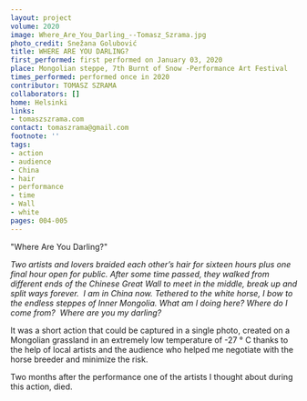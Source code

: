 ```yaml
---
layout: project
volume: 2020
image: Where_Are_You_Darling_--Tomasz_Szrama.jpg
photo_credit: Snežana Golubović
title: WHERE ARE YOU DARLING?
first_performed: first performed on January 03, 2020
place: Mongolian steppe, 7th Burnt of Snow -Performance Art Festival
times_performed: performed once in 2020
contributor: TOMASZ SZRAMA
collaborators: []
home: Helsinki
links:
- tomaszszrama.com
contact: tomaszrama@gmail.com
footnote: ''
tags:
- action
- audience
- China
- hair
- performance
- time
- Wall
- white
pages: 004-005
---
```


"Where Are You Darling?"

*Two artists and lovers braided each other’s hair for sixteen hours plus one final hour open for public. After some time passed, they walked from different ends of the Chinese Great Wall to meet in the middle, break up and split ways forever. 
I am in China now. Tethered to the white horse, I bow to the endless steppes of Inner Mongolia.
What am I doing here?
Where do I come from? 
Where are you my darling?*

It was a short action that could be captured in a single photo, created on a Mongolian grassland in an extremely low temperature of -27 ° C thanks to the help of local artists and the audience who helped me negotiate with the horse breeder and minimize the risk. 

Two months after the performance one of the artists I thought about during this action, died.
